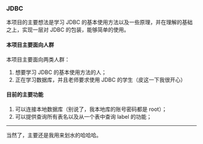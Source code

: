 ### JDBC
本项目的主要想法是学习 JDBC 的基本使用方法以及一些原理，并在理解的基础之上，实现一层对 JDBC 的包装，能够简单的使用。
#### 本项目主要面向人群
本项目主要面向两类人群：
 1. 想要学习 JDBC 的基本使用方法的人；
 2. 正在学习数据库，并且老师要求使用 JDBC 的学生（皮这一下我很开心）
#### 目前的主要功能
 1. 可以连接本地数据库（别说了，我本地库的账号密码都是 root）；
 2. 可以提供查询所有表名以及从一个表中查询 label 的功能；

----------------------------------
当然了，主要还是我用来划水的哈哈哈。